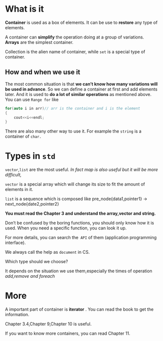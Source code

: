 # What is it

**Container**  is used as a box of elements. It can be use to **restore** any type of elements.

A container can **simplify** the operation doing  at a group of variations. **Arrays** are the simplest container.



Collection is the alien name of container, while `set` is a special type of container.

## How and when we use it

The most common situation  is that **we can’t know how many variations will be used in advance**. So we can define a container at first and add elements later.  And it is used to **do a lot of similar  operations** as mentioned above. You can use `Range for` like

```C++
for(auto i in arr)// arr is the container and i is the element
{
    cout<<i<<endl;
}
```

There are also many other way to use it. For example the `string` is a container of `char.`

# Types in `std`

`vector`,`list` are the most useful. *In fact map is also useful but it will be more difficult,*

`vector` is  a special array which  will change its size to fit the amount of elements in it.

`list` is a sequence which is composed like    pre_node{data1,pointer1} -> next_node{date2,pointer2}



**You must read the Chapter 3 and understand the array,vector and string.**

Don’t be confused by the boring functions, you should only know how it is used. When you need a specific function, you can look it up.



For more details, you can search the` API` of them (application programming interface). 

We always call the help as `document` in CS.



Which type should we choose?

It depends on the situation we use them,especially the times of operation *add,remove and foreach*



# More

A important part of container is **iterator** . You can read the book to get the information.

Chapter 3.4,Chapter 9,Chapter 10 is useful.



If you want to know more containers, you can read Chapter 11. 